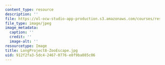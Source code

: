 ```yaml
---
content_type: resource
description: ''
file: https://ol-ocw-studio-app-production.s3.amazonaws.com/courses/res-3-003-learn-to-build-your-own-videogame-with-the-unity-game-engine-and-microsoft-kinect-january-iap-2017/912f2fa35dc424670776e8f9ba085c06_LongProject8-ZooEscape.jpg
file_type: image/jpeg
image_metadata:
  caption: ''
  credit: ''
  image-alt: ''
resourcetype: Image
title: LongProject8-ZooEscape.jpg
uid: 912f2fa3-5dc4-2467-0776-e8f9ba085c06
---
```

